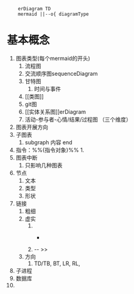 ```
	erDiagram TD
	mermaid ||--o{ diagramType
```

# 基本概念
1. 图表类型(每个mermaid的开头)
	1. 流程图
	2. 交流顺序图sequenceDiagram
	3. 甘特图
		1. 时间与事件
	4. [[类图]]
	5. git图
	6. [[实体关系图]]erDiagram
	7. 活动-参与者-心情/结果/过程图   （三个维度）
2. 图表开展方向
3. 子图表
	1. subgraph 内容 end
4. 指令：%%{指令对象}%%
	1. 
5. 图表中断
	1. 只影响几种图表
6. 节点
	1. 文本
	2. 类型
	3. 形状
7. 链接
	1. 粗细
	2. 虚实
		1. - > >
		2. -- >>
	3. 方向
		1. TD/TB, BT, LR, RL, 
9. 子进程
10. 数据库
11. 